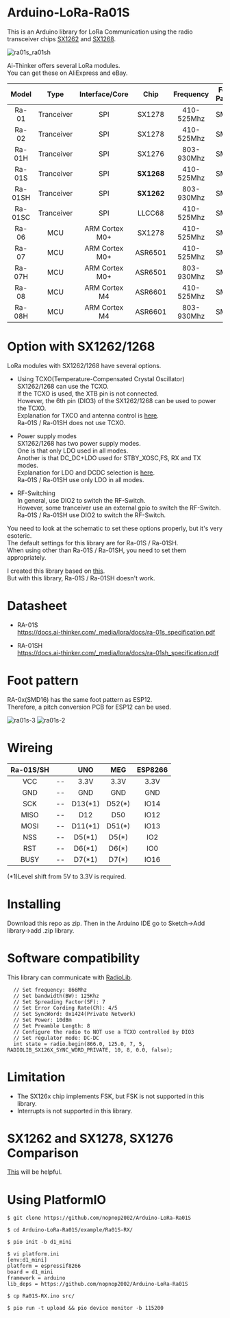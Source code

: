 # Arduino-LoRa-Ra01S
This is an Arduino library for LoRa Communication using the radio transceiver chips [SX1262](https://www.semtech.com/products/wireless-rf/lora-core/sx1262) and [SX1268](https://www.semtech.com/products/wireless-rf/lora-core/sx1268).   

![ra01s_ra01sh](https://user-images.githubusercontent.com/6020549/161641357-a0fe292b-095e-440b-b8ae-24c58084a51d.JPG)


Ai-Thinker offers several LoRa modules.   
You can get these on AliExpress and eBay.   

|Model|Type|Interface/Core|Chip|Frequency|Foot-Pattern|IPEX-Antena|LoRa-WAN|
|:-:|:-:|:-:|:-:|:-:|:-:|:-:|:-:|
|Ra-01|Tranceiver|SPI|SX1278|410-525Mhz|SMD16|No|No|
|Ra-02|Tranceiver|SPI|SX1278|410-525Mhz|SMD16|Yes|No|
|Ra-01H|Tranceiver|SPI|SX1276|803-930Mhz|SMD16|No|No|
|Ra-01S|Tranceiver|SPI|**SX1268**|410-525Mhz|SMD16|No|No|
|Ra-01SH|Tranceiver|SPI|**SX1262**|803-930Mhz|SMD16|Yes|No|
|Ra-01SC|Tranceiver|SPI|LLCC68|410-525Mhz|SMD16|Yes|No|
|Ra-06|MCU|ARM Cortex M0+|SX1278|410-525Mhz|SMD20|Yes|No|
|Ra-07|MCU|ARM Cortex M0+|ASR6501|410-525Mhz|SMD18|No|Yes|
|Ra-07H|MCU|ARM Cortex M0+|ASR6501|803-930Mhz|SMD18|No|Yes|
|Ra-08|MCU|ARM Cortex M4|ASR6601|410-525Mhz|SMD18|No|Yes|
|Ra-08H|MCU|ARM Cortex M4|ASR6601|803-930Mhz|SMD18|No|Yes|


# Option with SX1262/1268
LoRa modules with SX1262/1268 have several options.   

- Using TCXO(Temperature-Compensated Crystal Oscillator)   
SX1262/1268 can use the TCXO.   
If the TCXO is used, the XTB pin is not connected.   
However, the 6th pin (DIO3) of the SX1262/1268 can be used to power the TCXO.   
Explanation for TXCO and antenna control is [here](https://github.com/beegee-tokyo/SX126x-Arduino).   
Ra-01S / Ra-01SH does not use TCXO.   

- Power supply modes   
SX1262/1268 has two power supply modes.   
One is that only LDO used in all modes.   
Another is that DC_DC+LDO used for STBY_XOSC,FS, RX and TX modes.   
Explanation for LDO and DCDC selection is [here](https://github.com/beegee-tokyo/SX126x-Arduino).   
Ra-01S / Ra-01SH use only LDO in all modes.

- RF-Switching   
In general, use DIO2 to switch the RF-Switch.   
However, some tranceiver use an external gpio to switch the RF-Switch.   
Ra-01S / Ra-01SH use DIO2 to switch the RF-Switch.   

You need to look at the schematic to set these options properly, but it's very esoteric.   
The default settings for this library are for Ra-01S / Ra-01SH.    
When using other than Ra-01S / Ra-01SH, you need to set them appropriately.   

I created this library based on [this](https://github.com/tinytronix/SX126x).   
But with this library, Ra-01S / Ra-01SH doesn't work.   

# Datasheet   
- RA-01S   
https://docs.ai-thinker.com/_media/lora/docs/ra-01s_specification.pdf

- RA-01SH   
https://docs.ai-thinker.com/_media/lora/docs/ra-01sh_specification.pdf

# Foot pattern
RA-0x(SMD16) has the same foot pattern as ESP12.   
Therefore, a pitch conversion PCB for ESP12 can be used.   

![ra01s-3](https://user-images.githubusercontent.com/6020549/161641874-32a79d5f-dbae-42f1-a8cd-d0787c238a06.JPG)
![ra01s-2](https://user-images.githubusercontent.com/6020549/161641421-e720a7da-4889-4bd4-b2c6-1f3a28518cf8.JPG)


# Wireing
|Ra-01S/SH||UNO|MEG|ESP8266|
|:-:|:-:|:-:|:-:|:-:|
|VCC|--|3.3V|3.3V|3.3V|
|GND|--|GND|GND|GND|
|SCK|--|D13(*1)|D52(*)|IO14|
|MISO|--|D12|D50|IO12|
|MOSI|--|D11(*1)|D51(*)|IO13|
|NSS|--|D5(*1)|D5(*)|IO2|
|RST|--|D6(*1)|D6(*)|IO0|
|BUSY|--|D7(*1)|D7(*)|IO16|

(*1)Level shift from 5V to 3.3V is required.   


# Installing
Download this repo as zip. Then in the Arduino IDE go to Sketch->Add library->add .zip library.   


# Software compatibility
This library can communicate with [RadioLib](https://github.com/jgromes/RadioLib).   
```
  // Set frequency: 866Mhz
  // Set bandwidth(BW): 125Khz
  // Set Spreading Factor(SF): 7
  // Set Error Cording Rate(CR): 4/5
  // Set SyncWord: 0x1424(Private Network)
  // Set Power: 10dBm
  // Set Preamble Length: 8
  // Configure the radio to NOT use a TCXO controlled by DIO3
  // Set regulator mode: DC-DC
  int state = radio.begin(866.0, 125.0, 7, 5, RADIOLIB_SX126X_SYNC_WORD_PRIVATE, 10, 8, 0.0, false);
```


# Limitation
- The SX126x chip implements FSK, but FSK is not supported in this library.   
- Interrupts is not supported in this library.   


# SX1262 and SX1278, SX1276 Comparison
[This](https://www.ebyte.com/en/new-view-info.aspx?id=303) will be helpful.   


# Using PlatformIO
```
$ git clone https://github.com/nopnop2002/Arduino-LoRa-Ra01S

$ cd Arduino-LoRa-Ra01S/example/Ra01S-RX/

$ pio init -b d1_mini

$ vi platform.ini
[env:d1_mini]
platform = espressif8266
board = d1_mini
framework = arduino
lib_deps = https://github.com/nopnop2002/Arduino-LoRa-Ra01S

$ cp Ra01S-RX.ino src/

$ pio run -t upload && pio device monitor -b 115200
```

